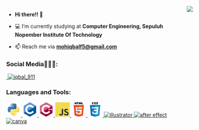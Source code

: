 <img align="right" src="https://media.giphy.com/media/9mH5k7ZiXkjtNEQTMU/giphy.gif" height="300">

- **Hi there!! 👋**


- 💻 I’m currently studying at **Computer Engineering, Sepuluh Nopember Institute Of Technology**

- 📫 Reach me via **mohiqbalf5@gmail.com**


<h3 align="left">Social Media👻👻👻:</h3>
<p align="left">
<a href="https://instagram.com/iqbal_911" target="_blank"><img align="center"> <img src= "https://upload.wikimedia.org/wikipedia/commons/e/e7/Instagram_logo_2016.svg" alt="iqbal_911"width="40" height="40" /> </a>
</p>

<h3 align="left">Languages and Tools:</h3>
<p align="left">
<a href="https://www.python.org" target="_blank"> <img src="https://raw.githubusercontent.com/devicons/devicon/master/icons/python/python-original.svg" alt="python" width="40" height="40"/> </a> 
<a href="https://www.cprogramming.com/" target="_blank"> <img src="https://raw.githubusercontent.com/devicons/devicon/master/icons/c/c-original.svg" alt="c" width="40" height="40"/> </a> 
<a href="https://www.w3schools.com/cpp/" target="_blank"> <img src="https://raw.githubusercontent.com/devicons/devicon/master/icons/cplusplus/cplusplus-original.svg" alt="cplusplus" width="40" height="40"/> </a> 
<a href="https://developer.mozilla.org/en-US/docs/Web/JavaScript" target="_blank"> <img src="https://raw.githubusercontent.com/devicons/devicon/master/icons/javascript/javascript-original.svg" alt="javascript" width="40" height="40"/> </a>  
<a href="https://www.w3.org/html/" target="_blank"> <img src="https://raw.githubusercontent.com/devicons/devicon/master/icons/html5/html5-original-wordmark.svg" alt="html5" width="40" height="40"/> </a> 
<a href="https://www.w3schools.com/css/" target="_blank"> <img src="https://raw.githubusercontent.com/devicons/devicon/master/icons/css3/css3-original-wordmark.svg" alt="css3" width="40" height="40"/> </a> 
<a href="https://www.adobe.com/in/products/illustrator.html" target="_blank"> <img src="https://www.vectorlogo.zone/logos/adobe_illustrator/adobe_illustrator-icon.svg" alt="illustrator" width="40" height="40"/> </a> 
<a href="https://www.adobe.com/products/aftereffects.html" target="_blank"> <img src="https://raw.githubusercontent.com/rdimascio/icons/master/icons/aftereffects.svg" alt="after effect" width="40" height="40"/> </a> 
<a href="https://www.canva.com/" target="_blank"> <img src="https://upload.wikimedia.org/wikipedia/commons/3/3b/Canva_Logo.png" alt="canva" width="40" height="40"/> </a> 
</p>


